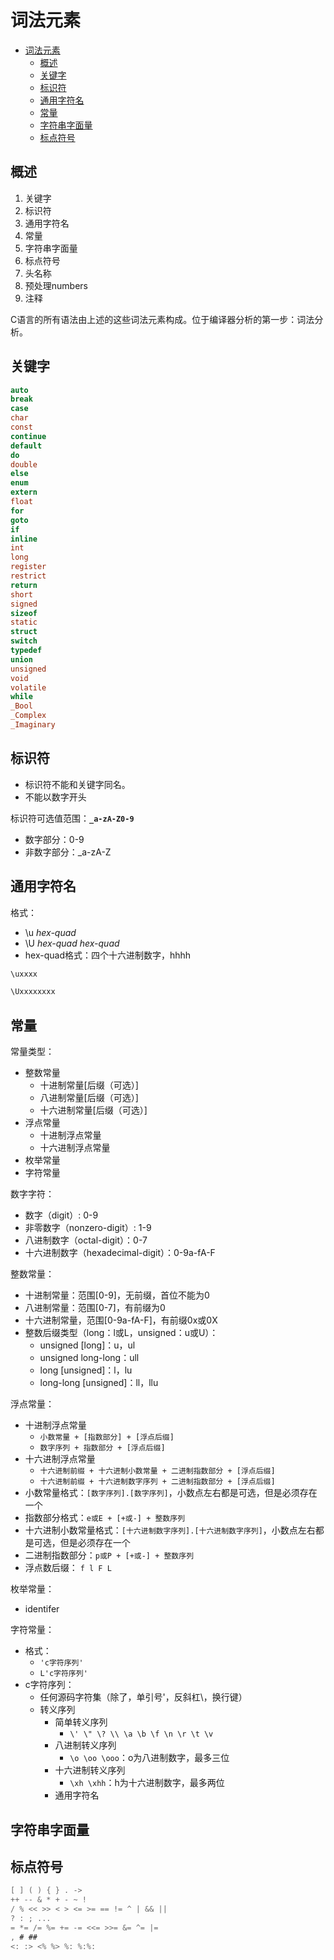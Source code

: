 # 词法元素
<!-- TOC -->

- [词法元素](#词法元素)
    - [概述](#概述)
    - [关键字](#关键字)
    - [标识符](#标识符)
    - [通用字符名](#通用字符名)
    - [常量](#常量)
    - [字符串字面量](#字符串字面量)
    - [标点符号](#标点符号)

<!-- /TOC -->

## 概述

<!-- 标记（token）是词法元素在语言编译的第7和8阶段的最小单位。其标记分类有如下：
1. 关键字
2. 标识符
3. 常量
4. 字符串字面量
5. 标点符号

预处理标记（preprocessing-token）是词法元素在语言编译的第3到6阶段的最小单位。分类如下：
1. 头名称
2. 标识符
3. 预处理numbers
4. 字符常量
5. 字符串字面量
6. 标点符号 -->


1. 关键字
2. 标识符
3. 通用字符名
4. 常量
5. 字符串字面量
6. 标点符号
7. 头名称
8. 预处理numbers
9. 注释

C语言的所有语法由上述的这些词法元素构成。位于编译器分析的第一步：词法分析。

## 关键字

```c
auto
break
case
char
const
continue
default
do
double
else
enum
extern
float
for
goto
if
inline
int
long
register
restrict
return
short
signed
sizeof
static
struct
switch
typedef
union
unsigned
void
volatile
while
_Bool
_Complex
_Imaginary
```


## 标识符

- 标识符不能和关键字同名。
- 不能以数字开头

标识符可选值范围：**`_a-zA-Z0-9`**
- 数字部分：0-9
- 非数字部分：_a-zA-Z

## 通用字符名

格式：
- \u *hex-quad*
- \U *hex-quad hex-quad*
- hex-quad格式：四个十六进制数字，hhhh

```c
\uxxxx

\Uxxxxxxxx
```

## 常量

常量类型：
- 整数常量
    - 十进制常量[后缀（可选）]
    - 八进制常量[后缀（可选）]
    - 十六进制常量[后缀（可选）]
- 浮点常量
    - 十进制浮点常量
    - 十六进制浮点常量
- 枚举常量
- 字符常量

数字字符：
- 数字（digit）: 0-9
- 非零数字（nonzero-digit）: 1-9
- 八进制数字（octal-digit）：0-7
- 十六进制数字（hexadecimal-digit）：0-9a-fA-F



整数常量：
- 十进制常量：范围[0-9]，无前缀，首位不能为0
- 八进制常量：范围[0-7]，有前缀为0
- 十六进制常量，范围[0-9a-fA-F]，有前缀0x或0X
- 整数后缀类型（long：l或L，unsigned：u或U）：
    - unsigned [long]：u，ul
    - unsigned long-long：ull
    - long [unsigned]：l，lu
    - long-long [unsigned]：ll，llu

浮点常量：
- 十进制浮点常量
    - `小数常量 + [指数部分] + [浮点后缀]`
    - `数字序列 + 指数部分 + [浮点后缀]`
- 十六进制浮点常量
    - `十六进制前缀 + 十六进制小数常量 + 二进制指数部分 + [浮点后缀]`
    - `十六进制前缀 + 十六进制数字序列 + 二进制指数部分 + [浮点后缀]`
- 小数常量格式：`[数字序列].[数字序列]`，小数点左右都是可选，但是必须存在一个
- 指数部分格式：`e或E + [+或-] + 整数序列`
- 十六进制小数常量格式：`[十六进制数字序列].[十六进制数字序列]`，小数点左右都是可选，但是必须存在一个
- 二进制指数部分：`p或P + [+或-] + 整数序列`
- 浮点数后缀： `f l F L`

枚举常量：
- identifer

字符常量：
- 格式：
    - `'c字符序列'`
    - `L'c字符序列'`
- c字符序列：
    - 任何源码字符集（除了，单引号'，反斜杠\，换行键）
    - 转义序列
        - 简单转义序列
            - `\' \" \? \\ \a \b \f \n \r \t \v`
        - 八进制转义序列
            - `\o \oo \ooo`：o为八进制数字，最多三位
        - 十六进制转义序列
            - `\xh \xhh`：h为十六进制数字，最多两位
        - 通用字符名


## 字符串字面量

## 标点符号

```c
[ ] ( ) { } . ->
++ -- & * + - ~ !
/ % << >> < > <= >= == != ^ | && ||
? : ; ...
= *= /= %= += -= <<= >>= &= ^= |=
, # ##
<: :> <% %> %: %:%:
```




